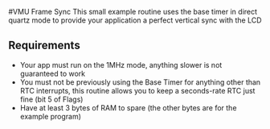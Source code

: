 #VMU Frame Sync
This small example routine uses the base timer in direct quartz mode to provide your application a perfect vertical sync with the LCD
## Requirements
- Your app must run on the 1MHz mode, anything slower is not guaranteed to work
- You must not be previously using the Base Timer for anything other than RTC interrupts, this routine allows you to keep a seconds-rate RTC just fine (bit 5 of Flags)
- Have at least 3 bytes of RAM to spare (the other bytes are for the example program)
